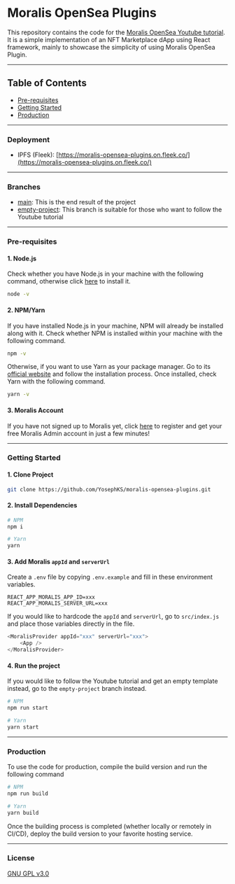 # Moralis OpenSea Plugins

This repository contains the code for the [Moralis OpenSea Youtube tutorial](https://www.youtube.com/watch?v=r2YFhfjIb3k&t=35s). It is a simple implementation of an NFT Marketplace dApp using React framework, mainly to showcase the simplicity of using Moralis OpenSea Plugin.

---

## Table of Contents

- [Pre-requisites](https://github.com/YosephKS/moralis-opensea-plugins#1-pre-requisites)
- [Getting Started](https://github.com/YosephKS/moralis-opensea-plugins#2-getting-started)
- [Production](https://github.com/YosephKS/moralis-opensea-plugins#3-production)

---

### Deployment

- IPFS (Fleek): [https://moralis-opensea-plugins.on.fleek.co/](https://moralis-opensea-plugins.on.fleek.co/)

---

### Branches

- [main](https://github.com/YosephKS/moralis-opensea-plugins/tree/main): This is the end result of the project
- [empty-project](https://github.com/YosephKS/moralis-opensea-plugins/tree/empty-project): This branch is suitable for those who want to follow the Youtube tutorial

---

### Pre-requisites

#### 1. Node.js

Check whether you have Node.js in your machine with the following command, otherwise click [here](https://nodejs.org/en/) to install it.

```bash
node -v
```

#### 2. NPM/Yarn

If you have installed Node.js in your machine, NPM will already be installed along with it. Check whether NPM is installed within your machine with the following command. 

```bash
npm -v
```

Otherwise, if you want to use Yarn as your package manager. Go to its [official website](https://yarnpkg.com/) and follow the installation process. Once installed, check Yarn with the following command.

```bash
yarn -v
```

#### 3. Moralis Account

If you have not signed up to Moralis yet, click [here](https://admin.moralis.io/register) to register and get your free Moralis Admin account in just a few minutes!

---

### Getting Started

#### 1. Clone Project

```bash
git clone https://github.com/YosephKS/moralis-opensea-plugins.git
```

#### 2. Install Dependencies

```bash
# NPM
npm i

# Yarn
yarn
```

#### 3. Add Moralis `appId` and `serverUrl`

Create a `.env` file by copying `.env.example` and fill in these environment variables.

```
REACT_APP_MORALIS_APP_ID=xxx
REACT_APP_MORALIS_SERVER_URL=xxx
```

If you would like to hardcode the `appId` and `serverUrl`, go to `src/index.js` and place those variables directly in the file.

```js
<MoralisProvider appId="xxx" serverUrl="xxx">
	<App />
</MoralisProvider>
```

#### 4. Run the project

If you would like to follow the Youtube tutorial and get an empty template instead, go to the `empty-project` branch instead.

```bash
# NPM
npm run start

# Yarn
yarn start
```
---

### Production

To use the code for production, compile the build version and run the following command

```bash
# NPM
npm run build

# Yarn
yarn build
```

Once the building process is completed (whether locally or remotely in CI/CD), deploy the build version to your favorite hosting service.

---

### License

[GNU GPL v3.0](https://github.com/YosephKS/moralis-opensea-plugins/blob/main/LICENSE)
